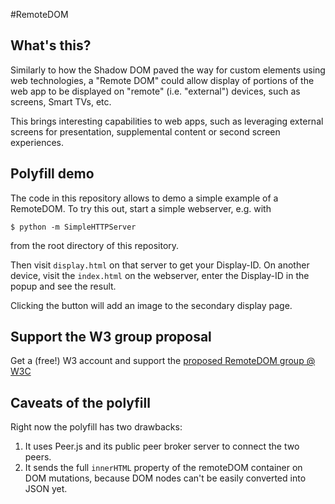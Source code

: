 #RemoteDOM

## What's this?

Similarly to how the Shadow DOM paved the way for custom elements using web technologies, a "Remote DOM" could allow display of portions of the web app to be displayed on "remote" (i.e. "external") devices, such as screens, Smart TVs, etc. 

This brings interesting capabilities to web apps, such as leveraging external screens for presentation, supplemental content or second screen experiences.

## Polyfill demo
The code in this repository allows to demo a simple example of a RemoteDOM.
To try this out, start a simple webserver, e.g. with

    $ python -m SimpleHTTPServer
from the root directory of this repository.

Then visit ```display.html``` on that server to get your Display-ID.
On another device, visit the ```index.html``` on the webserver, enter the Display-ID in the popup and see the result.

Clicking the button will add an image to the secondary display page.

## Support the W3 group proposal
Get a (free!) W3 account and support the [proposed RemoteDOM group @ W3C](http://www.w3.org/community/groups/proposed/#remotedom)

## Caveats of the polyfill
Right now the polyfill has two drawbacks:

1. It uses Peer.js and its public peer broker server to connect the two peers.
2. It sends the full ```innerHTML``` property of the remoteDOM container on DOM mutations, because DOM nodes can't be easily converted into JSON yet.

